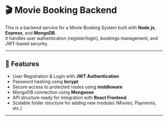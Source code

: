 # 🎬 Movie Booking Backend

This is a backend service for a Movie Booking System built with **Node.js**, **Express**, and **MongoDB**.  
It handles user authentication (register/login), bookings management, and JWT-based security.

-----

## 🚀 Features

- User Registration & Login with **JWT Authentication**
- Password hashing using **bcrypt**
- Secure access to protected routes using **middleware**
- MongoDB connection using **Mongoose**
- API structure ready for integration with **React Frontend**
- Scalable folder structure for adding new modules (Movies, Payments, etc.)

---